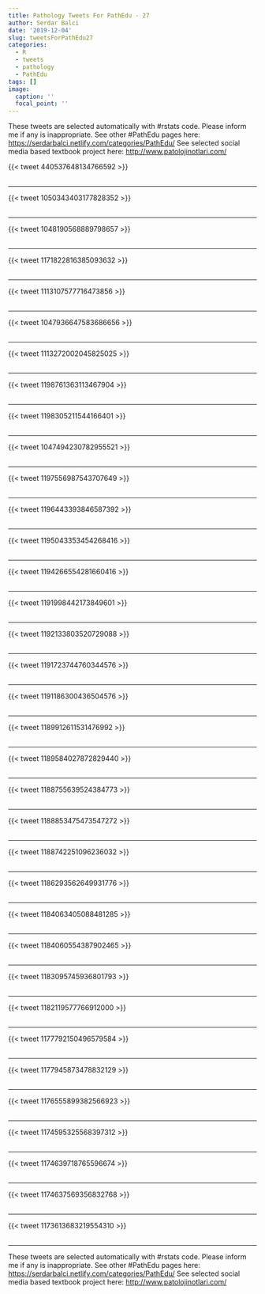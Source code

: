 ```yaml
---
title: Pathology Tweets For PathEdu - 27
author: Serdar Balci
date: '2019-12-04'
slug: tweetsForPathEdu27
categories:
  - R
  - tweets
  - pathology
  - PathEdu
tags: []
image:
  caption: ''
  focal_point: ''
---
```



These tweets are selected automatically with #rstats code. Please inform me if any is inappropriate.
See other #PathEdu pages here: https://serdarbalci.netlify.com/categories/PathEdu/ 
See selected social media based textbook project here: http://www.patolojinotlari.com/

{{< tweet 440537648134766592 >}}
<br>
<br>
<hr>
{{< tweet 1050343403177828352 >}}
<br>
<br>
<hr>
{{< tweet 1048190568889798657 >}}
<br>
<br>
<hr>
{{< tweet 1171822816385093632 >}}
<br>
<br>
<hr>
{{< tweet 1113107577716473856 >}}
<br>
<br>
<hr>
{{< tweet 1047936647583686656 >}}
<br>
<br>
<hr>
{{< tweet 1113272002045825025 >}}
<br>
<br>
<hr>
{{< tweet 1198761363113467904 >}}
<br>
<br>
<hr>
{{< tweet 1198305211544166401 >}}
<br>
<br>
<hr>
{{< tweet 1047494230782955521 >}}
<br>
<br>
<hr>
{{< tweet 1197556987543707649 >}}
<br>
<br>
<hr>
{{< tweet 1196443393846587392 >}}
<br>
<br>
<hr>
{{< tweet 1195043353454268416 >}}
<br>
<br>
<hr>
{{< tweet 1194266554281660416 >}}
<br>
<br>
<hr>
{{< tweet 1191998442173849601 >}}
<br>
<br>
<hr>
{{< tweet 1192133803520729088 >}}
<br>
<br>
<hr>
{{< tweet 1191723744760344576 >}}
<br>
<br>
<hr>
{{< tweet 1191186300436504576 >}}
<br>
<br>
<hr>
{{< tweet 1189912611531476992 >}}
<br>
<br>
<hr>
{{< tweet 1189584027872829440 >}}
<br>
<br>
<hr>
{{< tweet 1188755639524384773 >}}
<br>
<br>
<hr>
{{< tweet 1188853475473547272 >}}
<br>
<br>
<hr>
{{< tweet 1188742251096236032 >}}
<br>
<br>
<hr>
{{< tweet 1186293562649931776 >}}
<br>
<br>
<hr>
{{< tweet 1184063405088481285 >}}
<br>
<br>
<hr>
{{< tweet 1184060554387902465 >}}
<br>
<br>
<hr>
{{< tweet 1183095745936801793 >}}
<br>
<br>
<hr>
{{< tweet 1182119577766912000 >}}
<br>
<br>
<hr>
{{< tweet 1177792150496579584 >}}
<br>
<br>
<hr>
{{< tweet 1177945873478832129 >}}
<br>
<br>
<hr>
{{< tweet 1176555899382566923 >}}
<br>
<br>
<hr>
{{< tweet 1174595325568397312 >}}
<br>
<br>
<hr>
{{< tweet 1174639718765596674 >}}
<br>
<br>
<hr>
{{< tweet 1174637569356832768 >}}
<br>
<br>
<hr>
{{< tweet 1173613683219554310 >}}
<br>
<br>
<hr>


These tweets are selected automatically with #rstats code. Please inform me if any is inappropriate.
See other #PathEdu pages here: https://serdarbalci.netlify.com/categories/PathEdu/ 
See selected social media based textbook project here: http://www.patolojinotlari.com/
